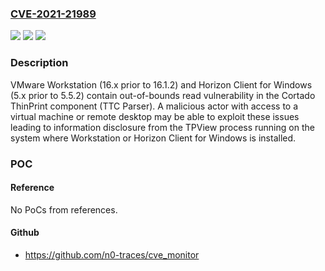 ### [CVE-2021-21989](https://cve.mitre.org/cgi-bin/cvename.cgi?name=CVE-2021-21989)
![](https://img.shields.io/static/v1?label=Product&message=VMware%20Workstation%20Pro%20%2F%20Player%20(Workstation)%2C%20VMware%20Horizon%20Client%20for%20Windows&color=blue)
![](https://img.shields.io/static/v1?label=Version&message=VMware%20Workstation%20(16.x%20prior%20to%2016.1.2)%20and%20Horizon%20Client%20for%20Windows%20(5.x%20prior%20to%205.5.2)%20&color=brightgreen)
![](https://img.shields.io/static/v1?label=Vulnerability&message=Out-of-bounds%20read%20vulnerability%20in%20Cortado%20ThinPrint&color=brightgreen)

### Description

VMware Workstation (16.x prior to 16.1.2) and Horizon Client for Windows (5.x prior to 5.5.2) contain out-of-bounds read vulnerability in the Cortado ThinPrint component (TTC Parser). A malicious actor with access to a virtual machine or remote desktop may be able to exploit these issues leading to information disclosure from the TPView process running on the system where Workstation or Horizon Client for Windows is installed.

### POC

#### Reference
No PoCs from references.

#### Github
- https://github.com/n0-traces/cve_monitor

